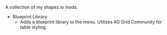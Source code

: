 A collection of my shapez.io mods.

- Blueprint Library
  - Adds a blueprint library to the menu. Utilizes AG Grid Community for table styling.
